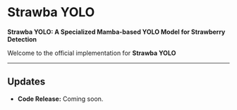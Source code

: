 # Strawba YOLO
**Strawba YOLO: A Specialized Mamba-based YOLO Model for Strawberry Detection**

Welcome to the official implementation for **Strawba YOLO**



---
## Updates
- **Code Release:** Coming soon.

